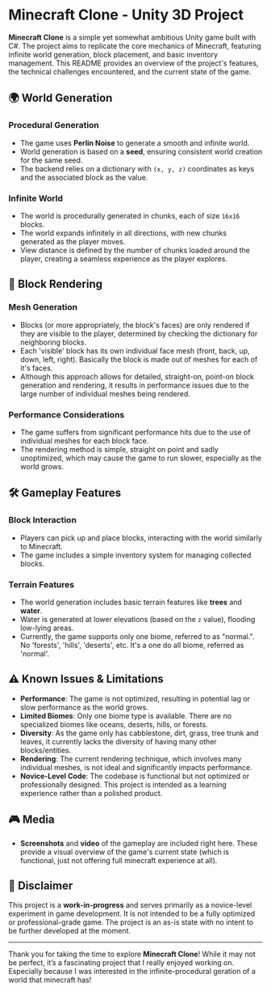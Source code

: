 # Minecraft Clone - Unity 3D Project

**Minecraft Clone** is a simple yet somewhat ambitious Unity game built with C#. The project aims to replicate the core mechanics of Minecraft, featuring infinite world generation, block placement, and basic inventory management. This README provides an overview of the project's features, the technical challenges encountered, and the current state of the game.

## 🌍 World Generation

### Procedural Generation
- The game uses **Perlin Noise** to generate a smooth and infinite world.
- World generation is based on a **seed**, ensuring consistent world creation for the same seed.
- The backend relies on a dictionary with `(x, y, z)` coordinates as keys and the associated block as the value.

### Infinite World
- The world is procedurally generated in chunks, each of size `16x16` blocks.
- The world expands infinitely in all directions, with new chunks generated as the player moves.
- View distance is defined by the number of chunks loaded around the player, creating a seamless experience as the player explores.

## 🧱 Block Rendering

### Mesh Generation
- Blocks (or more appropriately, the block's faces) are only rendered if they are visible to the player, determined by checking the dictionary for neighboring blocks.
- Each 'visible' block has its own individual face mesh (front, back, up, down, left, right). Basically the block is made out of meshes for each of it's faces.
- Although this approach allows for detailed, straight-on, point-on block generation and rendering, it results in performance issues due to the large number of individual meshes being rendered.

### Performance Considerations
- The game suffers from significant performance hits due to the use of individual meshes for each block face.
- The rendering method is simple, straight on point and sadly unoptimized, which may cause the game to run slower, especially as the world grows.

## 🛠️ Gameplay Features

### Block Interaction
- Players can pick up and place blocks, interacting with the world similarly to Minecraft.
- The game includes a simple inventory system for managing collected blocks.

### Terrain Features
- The world generation includes basic terrain features like **trees** and **water**.
- Water is generated at lower elevations (based on the `z` value), flooding low-lying areas.
- Currently, the game supports only one biome, referred to as "normal.". No 'forests', 'hills', 'deserts', etc. It's a one do all biome, referred as 'normal'.

## ⚠️ Known Issues & Limitations

- **Performance**: The game is not optimized, resulting in potential lag or slow performance as the world grows.
- **Limited Biomes**: Only one biome type is available. There are no specialized biomes like oceans, deserts, hills, or forests.
- **Diversity**: As the game only has cabblestone, dirt, grass, tree trunk and leaves, it currently lacks the diversity of having many other blocks/entities.
- **Rendering**: The current rendering technique, which involves many individual meshes, is not ideal and significantly impacts performance.
- **Novice-Level Code**: The codebase is functional but not optimized or professionally designed. This project is intended as a learning experience rather than a polished product.

## 🎮 Media

- **Screenshots** and **video** of the gameplay are included right here. These provide a visual overview of the game's current state (which is functional, just not offering full minecraft experience at all).

## 📜 Disclaimer

This project is a **work-in-progress** and serves primarily as a novice-level experiment in game development. It is not intended to be a fully optimized or professional-grade game. The project is an as-is state with no intent to be further developed at the moment.

---

Thank you for taking the time to explore **Minecraft Clone**! While it may not be perfect, it’s a fascinating project that I really enjoyed working on. Especially because I was interested in the infinite-procedural geration of a world that minecraft has! 
